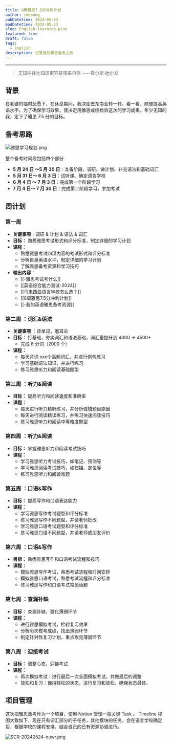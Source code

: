 ```yaml
---
title: 8周雅思7.5分冲刺计划
author: imesong
pubDatetime: 2024-05-23
modDatetime: 2024-05-23
slug: English-learning-plan
featured: true
draft: false
tags:
  - English
description: 记录我的雅思备考之旅
---
```


---

> 无知往往比知识更容易带来自信 ----查尔斯·达尔文

## 背景

在老婆的临时怂恿下，在休息期间，我决定去东南亚转一转、看一看，顺便提高英语水平。为了确保学习效果，我决定用雅思成绩检验这次的学习成果。年少无知的我，定下了雅思 7.5 分的目标。

## 备考思路

![雅思学习规划.png](https://img.imesong.com/file/2ab089ebbf5a0daef1239.png)

整个备考时间段包括四个部分

- **5 月 24 日 ～5 月 30 日**：准备阶段，调研、做计划、补充语法和基础词汇
- **5 月 31 日～ 6 月 3 日**：试听课、确定语言学校
- **6 月 4 日 ～ 7 月 3 日**：完成第一个阶段学习
- **7 月 4 日～ 7 月 30 日**：完成第二阶段学习，参加考试

## 周计划

### 第一周

- **关键事项**：调研 & 计划 & 语法 & 词汇
- **目标：** 熟悉雅思考试形式和评分标准，制定详细的学习计划
- **课程：**
  - 熟悉雅思考试四项内容的考试形式和评分标准
  - 分析自身英语水平，制定详细的学习计划
  - 了解雅思备考资源和学习技巧
- **输出内容**：
  - [[-雅思考试考什么]]
  - [[英语综合能力测试-2024]]
  - [[马来西亚语言学校怎么选？]]
  - [[8周雅思7.5分冲刺计划]]
  - [[-我的英语雅思备考资源]]

### 第二周 ：词汇&语法

- **关键事项** ：背单词，磨耳朵
- **目标：** 打基础，夯实词汇和语法基础，词汇量提升到 4000 -> 4500+
  - 完成 6 分词（2000 个）
- **课程：**
  - 每天背诵 xxx个高频词汇，并进行例句练习
  - 学习基础语法知识，并进行练习
  - 练习雅思听力和阅读基础题型

### 第三周 ：听力&阅读

- **目标：** 提高听力和阅读速度和准确率
- **课程：**
  - 每天进行听力精听练习，并分析做错题目原因
  - 每天进行阅读精读练习，并练习快速阅读技巧
  - 练习雅思听力和阅读中等难度题型

### 第四周 ：听力&阅读

- **目标：** 掌握雅思听力和阅读考试技巧
- **课程：**
  - 学习雅思听力考试技巧，如笔记、预测等
  - 学习雅思阅读考试技巧，如扫描、定位等
  - 练习雅思听力和阅读难题

### 第五周 ：口语&写作

- **目标：** 提高写作和口语表达能力
- **课程：**
  - 学习雅思写作考试题型和评分标准
  - 练习雅思写作不同题型，并请老师批改
  - 学习雅思口语考试题型和评分标准
  - 练习雅思口语不同题型，并请老师或朋友评价

### 第六周 ：口语&写作

- **目标：** 熟悉雅思写作和口语考试流程和技巧
- **课程：**
  - 模拟雅思写作考试，熟悉考试流程和时间安排
  - 模拟雅思口语考试，熟悉考试流程和评分标准
  - 练习雅思写作和口语考试常见话题

### 第七周 ：查漏补缺

- **目标：** 查漏补缺，强化薄弱环节
- **课程：**
  - 进行雅思模拟考试，检验复习效果
  - 分析历次模考成绩，找出薄弱环节
  - 制定针对性复习计划，重点攻克薄弱环节

### 第八周 ：迎接考试

- **目标：** 调整心态，迎接考试
- **课程：**
  - 再次模拟考试：进行最后一次全面模拟考试，并做最后的调整
  - 放松和复习：保持轻松的状态，进行复习和放松，确保状态最佳。

## 项目管理

这次把雅思备考作为一个项目，使用 Notion 管理一些关键 Task 。
Timeline 视图大致如下，现在只有词汇部分的子任务，其他模块的任务，会在语言学校确定后，根据学校的课程安排，结合自己的已有资源协调进行。

![SCR-20240524-nuwr.png](https://img.imesong.com/file/61206ac31c83f64b8909a.png)
